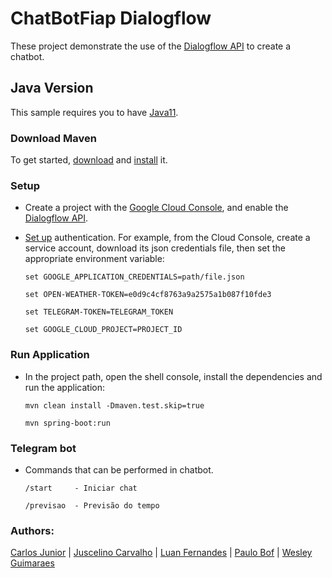 # ChatBotFiap Dialogflow

These project demonstrate the use of the [Dialogflow API][dialogflow] to create a chatbot.

## Java Version
This sample requires you to have
[Java11][Java11].

### Download Maven
To get started, [download][maven-download] and [install][maven-install] it.

### Setup

* Create a project with the [Google Cloud Console][cloud-console], and enable the [Dialogflow API][dialogflow-api].

* [Set up][auth] authentication. For example, from the Cloud Console, create a service account, download its json credentials file, then set the appropriate environment variable:

    ```shell
    set GOOGLE_APPLICATION_CREDENTIALS=path/file.json
    ```
    ```shell
    set OPEN-WEATHER-TOKEN=e0d9c4cf8763a9a2575a1b087f10fde3
    ```
    ```shell
    set TELEGRAM-TOKEN=TELEGRAM_TOKEN
    ```
    ```shell
    set GOOGLE_CLOUD_PROJECT=PROJECT_ID
    ```

### Run Application

* In the project path, open the shell console, install the dependencies and run the application:

    ```shell
    mvn clean install -Dmaven.test.skip=true
    ```
    ```shell
    mvn spring-boot:run
    ```

### Telegram bot
* Commands that can be performed in chatbot.

    ```text
    /start     - Iniciar chat
 
    /previsao  - Previsão do tempo
    ```


### Authors:

[Carlos Junior](https://github.com/cjunior1976) | [Juscelino Carvalho](https://github.com/JuscelinoCarvalho) | [Luan Fernandes](https://github.com/souluanf) | 
[Paulo Bof](https://github.com/paulobof) | [Wesley Guimaraes](https://github.com/wees-guimaraes)


[maven]: https://maven.apache.org
[maven-download]: https://maven.apache.org/download.cgi
[maven-install]: https://maven.apache.org/install.html
[Java11]: https://docs.oracle.com/en/java/javase/11/install/overview-jdk-installation.html
[cloud-console]: https://console.cloud.google.com
[dialogflow-api]: https://pantheon.corp.google.com/apis/library/dialogflow.googleapis.com
[telegram-api]: https://core.telegram.org/bots/api
[auth]: https://cloud.google.com/docs/authentication/getting-started
[dialogflow]: https://dialogflow.com/docs/getting-started/basics
[google-cloud-java]: https://github.com/GoogleCloudPlatform/google-cloud-java
[java-telegram-bot-api]: https://github.com/pengrad/java-telegram-bot-api
